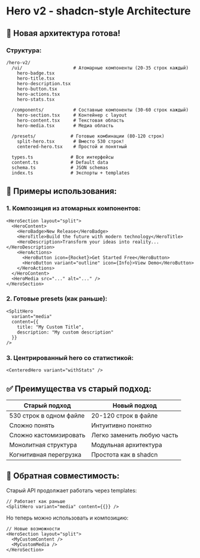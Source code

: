 # Hero v2 - shadcn-style Architecture

## 🎉 Новая архитектура готова!

### Структура:
```
/hero-v2/
  /ui/                   # Атомарные компоненты (20-35 строк каждый)
    hero-badge.tsx       
    hero-title.tsx       
    hero-description.tsx 
    hero-button.tsx      
    hero-actions.tsx     
    hero-stats.tsx       
    
  /components/           # Составные компоненты (30-60 строк каждый)
    hero-section.tsx     # Контейнер с layout
    hero-content.tsx     # Текстовая область
    hero-media.tsx       # Медиа область
    
  /presets/             # Готовые комбинации (80-120 строк)
    split-hero.tsx       # Вместо 530 строк!
    centered-hero.tsx    # Простой и понятный
    
  types.ts              # Все интерфейсы
  content.ts            # Default data  
  schema.ts             # JSON schemas
  index.ts              # Экспорты + templates
```

## 🚀 Примеры использования:

### 1. Композиция из атомарных компонентов:
```tsx
<HeroSection layout="split">
  <HeroContent>
    <HeroBadge>New Release</HeroBadge>
    <HeroTitle>Build the future with modern technology</HeroTitle>
    <HeroDescription>Transform your ideas into reality...</HeroDescription>
    <HeroActions>
      <HeroButton icon={Rocket}>Get Started Free</HeroButton>
      <HeroButton variant="outline" icon={Info}>View Demo</HeroButton>
    </HeroActions>
  </HeroContent>
  <HeroMedia src="..." alt="..." />
</HeroSection>
```

### 2. Готовые presets (как раньше):
```tsx
<SplitHero 
  variant="media" 
  content={{ 
    title: "My Custom Title",
    description: "My custom description" 
  }} 
/>
```

### 3. Центрированный hero со статистикой:
```tsx
<CenteredHero variant="withStats" />
```

## ✅ Преимущества vs старый подход:

| Старый подход | Новый подход |
|---------------|--------------|
| 530 строк в одном файле | 20-120 строк в файле |
| Сложно понять | Интуитивно понятно |
| Сложно кастомизировать | Легко заменить любую часть |
| Монолитная структура | Модульная архитектура |
| Когнитивная перегрузка | Простота как в shadcn |

## 🔄 Обратная совместимость:

Старый API продолжает работать через templates:
```tsx
// Работает как раньше
<SplitHero variant="media" content={{}} />
```

Но теперь можно использовать и композицию:
```tsx
// Новые возможности
<HeroSection layout="split">
  <MyCustomContent />
  <MyCustomMedia />  
</HeroSection>
```